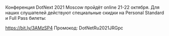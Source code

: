﻿---
Number: 34
Title: Новинки .NET 6 P7, начало Generic Math, состояние экосистемы
PublishDate: 2021-08-17T22:19:14Z
Authors:
  - Анатолий Кулаков
  - Игорь Лабутин
Mastering: Максим Шошин
Music:
  Максим Аршинов «Pensive yeti.0.1»: https://hightech.group/ru/about
Patrons:
  - Александр
  - Сергей
  - Владислав
Home: https://anchor.fm/radiodotnet/episodes/NET-6-P7---Generic-Math-e162l3h
Audio: https://anchor.fm/s/f0c0ef4/podcast/play/38933041/https%3A%2F%2Fd3ctxlq1ktw2nl.cloudfront.net%2Fstaging%2F2021-7-17%2F269dd28a-5579-95b2-4d3d-ff37013baab6.mp3
Topics:

  - Subject: Announcing .NET 6 Preview 7
    Timestamp: 00:00:45
    Links:
      - https://devblogs.microsoft.com/dotnet/announcing-net-6-preview-7/
      - https://devblogs.microsoft.com/aspnet/asp-net-core-updates-in-net-6-preview-7/
      - https://devblogs.microsoft.com/dotnet/announcing-net-maui-preview-7/
      - https://twitter.com/davidfowl/status/1422819651596079104
      - https://www.infoq.com/news/2021/08/net6-Threading/
      - https://github.com/dotnet/csharplang/issues/287

  - Subject: Generic Math
    Timestamp: 00:38:19
    Links:
      - https://github.com/dotnet/designs/blob/main/accepted/2021/preview-features/preview-features.md
      - https://devblogs.microsoft.com/dotnet/preview-features-in-net-6-generic-math/

  - Subject: String Interpolation in C# 10 and .NET 6
    Timestamp: 00:46:46
    Links:
      - https://devblogs.microsoft.com/dotnet/string-interpolation-in-c-10-and-net-6/

  - Subject: ReSharper and Rider 2021.2
    Timestamp: 00:58:09
    Links:
      - https://blog.jetbrains.com/dotnet/2021/08/03/resharper-2021-2-release/
      - https://blog.jetbrains.com/dotnet/2021/08/03/rider-2021-2-released/
      - https://blog.jetbrains.com/dotnet/2021/07/27/blazor-debugging-improvements-in-rider-2021-2/
      - https://blog.jetbrains.com/dotnet/2021/08/03/dotcover-dotmemory-dottrace-dotpeek-2021-2/

  - Subject: Visual Studio 2022 Preview 3 now available
    Timestamp: 01:06:50
    Links:
      - https://devblogs.microsoft.com/visualstudio/visual-studio-2022-preview-3-now-available/
      - https://devblogs.microsoft.com/visualstudio/visual-studio-16-11/

  - Subject: Nullable Reference Types in ReSharper and Rider 2021.2
    Timestamp: 01:13:26
    Links:
      - https://blog.jetbrains.com/dotnet/2021/06/29/whats-new-for-csharp-nullable-reference-types-in-resharper-and-rider-2021-2-eap/
      - https://habr.com/ru/company/jugru/blog/571728/

  - Subject: CoreWCF 0.2.0 Release
    Timestamp: 01:23:42
    Links:
      - https://corewcf.github.io/blog/2021/07/29/corewcf-0_2_0_release

  - Subject: Экосистема разработки в 2021 году
    Timestamp: 01:27:09
    Links:
      - https://www.jetbrains.com/ru-ru/lp/devecosystem-2021/csharp/
      - https://www.jetbrains.com/ru-ru/lp/devecosystem-2021/

---
Конференция DotNext 2021 Moscow пройдёт online 21-22 октября. Для наших слушателей действуют специальные скидки на Personal Standard и Full Pass билеты:

https://bit.ly/3AMzSP4
Промокод: DotNetRu2021JRGpc

